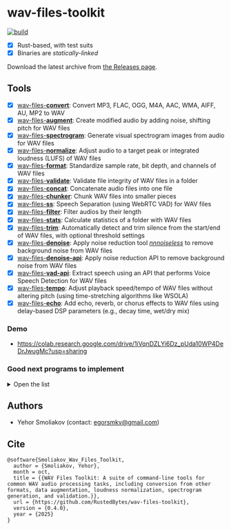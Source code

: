 # wav-files-toolkit

[![build](https://github.com/RustedBytes/wav-files-toolkit/actions/workflows/download-and-release.yml/badge.svg)](https://github.com/RustedBytes/wav-files-toolkit/actions/workflows/download-and-release.yml)

- [x] Rust-based, with test suits
- [x] Binaries are *statically-linked*

Download the latest archive from [the Releases page](https://github.com/RustedBytes/wav-files-toolkit/releases).

## Tools

- [x] [wav-files-**convert**](https://github.com/RustedBytes/wav-files-convert): Convert MP3, FLAC, OGG, M4A, AAC, WMA, AIFF, AU, MP2 to WAV
- [x] [wav-files-**augment**](https://github.com/RustedBytes/wav-files-augment): Create modified audio by adding noise, shifting pitch for WAV files
- [x] [wav-files-**spectrogram**](https://github.com/RustedBytes/wav-files-spectrogram): Generate visual spectrogram images from audio for WAV files
- [x] [wav-files-**normalize**](https://github.com/RustedBytes/wav-files-normalize): Adjust audio to a target peak or integrated loudness (LUFS) of WAV files
- [x] [wav-files-**format**](https://github.com/RustedBytes/wav-files-format): Standardize sample rate, bit depth, and channels of WAV files
- [x] [wav-files-**validate**](https://github.com/RustedBytes/wav-files-validate): Validate file integrity of WAV files in a folder
- [x] [wav-files-**concat**](https://github.com/RustedBytes/wav-files-concat): Concatenate audio files into one file
- [x] [wav-files-**chunker**](https://github.com/RustedBytes/wav-files-chunker): Chunk WAV files into smaller pieces
- [x] [wav-files-**ss**](https://github.com/RustedBytes/wav-files-ss): Speech Separation (using WebRTC VAD) for WAV files
- [x] [wav-files-**filter**](https://github.com/RustedBytes/wav-files-filter): Filter audios by their length
- [x] [wav-files-**stats**](https://github.com/RustedBytes/wav-files-stats): Calculate statistics of a folder with WAV files
- [x] [wav-files-**trim**](https://github.com/RustedBytes/wav-files-trim): Automatically detect and trim silence from the start/end of WAV files, with optional threshold settings
- [x] [wav-files-**denoise**](https://github.com/RustedBytes/wav-files-denoise): Apply noise reduction tool [*nnnoiseless*](https://github.com/jneem/nnnoiseless) to remove background noise from WAV files
- [x] [wav-files-**denoise-api**](https://github.com/RustedBytes/wav-files-denoise-api): Apply noise reduction API to remove background noise from WAV files
- [x] [wav-files-**vad-api**](https://github.com/RustedBytes/wav-files-vad-api): Extract speech using an API that performs Voice Speech Detection for WAV files
- [x] [wav-files-**tempo**](https://github.com/RustedBytes/wav-files-tempo): Adjust playback speed/tempo of WAV files without altering pitch (using time-stretching algorithms like WSOLA)
- [x] [wav-files-**echo**](https://github.com/RustedBytes/wav-files-echo): Add echo, reverb, or chorus effects to WAV files using delay-based DSP parameters (e.g., decay time, wet/dry mix)

### Demo

- https://colab.research.google.com/drive/1iVqnDZLYi6Dz_pUda10WP4DeDrJwugMc?usp=sharing

### Good next programs to implement

<details>

  <summary>Open the list</summary>
  
- [ ] wav-files-**eq**: Apply equalization filters to boost/cut specific frequency bands in WAV files. Why? Builds on spectrogram visualization for targeted audio shaping; useful for mastering or voice enhancement.
- [ ] wav-files-**compress**: Apply dynamic range compression to even out loud/soft parts in WAV files, with adjustable ratio/threshold. Why? Pairs with normalization for professional loudness control; prevents clipping in mixed or concatenated files.
- [ ] wav-files-**metadata**: Edit or extract embedded metadata (e.g., artist, title, comments) in WAV files using RIFF chunks. Why? Fills a gap in file handling; integrates with stats and validation for better organization in folders.
- [ ] wav-files-**waveform**: Generate static waveform plot images (PNG/SVG) from WAV files, with customizable styles. Why? Expands visualization beyond spectrograms; quick for previews or reports alongside stats.
- [ ] wav-files-**fft**: Compute and export Fast Fourier Transform (FFT) data as text/CSV for frequency analysis of WAV files. Why? Deeper dive beyond spectrograms for quantitative spectral insights; supports research or automated quality checks.
- [ ] wav-files-**mix**: Overlay or blend multiple WAV files into a single output, with volume balancing and channel mapping (e.g., stereo mixdown)
- [ ] wav-files-**volume**: Adjust overall gain or apply random volume scaling (e.g., ±dB range) to WAV files for dynamic loudness variation. Why for ML? Simulates real-world recording inconsistencies (e.g., microphone distance); pairs with normalization to prevent overfitting in tasks like speaker identification, boosting generalization as seen in torchaudio pipelines.
- [ ] wav-files-**shift**: Perform time-domain shifting by inserting silence or cropping edges to offset audio start/end randomly. Why for ML? Introduces temporal misalignment common in streaming audio; essential for sequence models (e.g., RNNs/LSTMs) in event detection, reducing sensitivity to exact timing as in raw waveform augmentations.
- [ ] wav-files-**crop**: Extract fixed-length random segments (with overlap options) from longer WAV files. Why for ML? Generates variable-length clips for balanced batching in training; critical for fixed-input models like CNNs on audio spectrograms, mimicking dataset imbalances in environmental sound classification.
- [ ] wav-files-**mask**: Apply time-domain masking by zeroing out random contiguous segments (e.g., SpecAugment-inspired on waveform). Why for ML? Encourages models to focus on partial signals, enhancing robustness to occlusions; useful for bioacoustics or music tagging where partial data is common, as in masking strategies for DL.
- [ ] wav-files-**channel**: Swap, drop, or mix stereo channels (e.g., mono conversion with panning) for multi-channel WAV files. Why for ML? Handles channel imbalances in stereo datasets; augments for mono-compatible models, aiding transfer learning in spatial audio tasks like source separation.

</details>

## Authors

- Yehor Smoliakov (contact: <egorsmkv@gmail.com>)

## Cite

```
@software{Smoliakov_Wav_Files_Toolkit,
  author = {Smoliakov, Yehor},
  month = oct,
  title = {{WAV Files Toolkit: A suite of command-line tools for common WAV audio processing tasks, including conversion from other formats, data augmentation, loudness normalization, spectrogram generation, and validation.}},
  url = {https://github.com/RustedBytes/wav-files-toolkit},
  version = {0.4.0},
  year = {2025}
}
```
